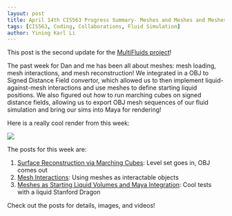 ```yaml
---
layout: post
title: April 14th CIS563 Progress Summary- Meshes and Meshes and Meshes
tags: [CIS563, Coding, Collaborations, Fluid Simulation]
author: Yining Karl Li
---
```


This post is the second update for the [MultiFluids project](http://chocolatefudgesyrup.blogspot.com/)!

The past week for Dan and me has been all about meshes: mesh loading, mesh interactions, and mesh reconstruction! We integrated in a OBJ to Signed Distance Field convertor, which allowed us to then implement liquid-against-mesh interactions and use meshes to define starting liquid positions. We also figured out how to run marching cubes on signed distance fields, allowing us to export OBJ mesh sequences of our fluid simulation and bring our sims into Maya for rendering!

Here is a really cool render from this week:

[![]({{site.url}}/content/images/2012/Apr/reddragon.png)]({{site.url}}/content/images/2012/Apr/reddragon.png)

The posts for this week are:

1. [Surface Reconstruction via Marching Cubes](http://chocolatefudgesyrup.blogspot.com/2012/04/surface-reconstruction-via-marching.html): Level set goes in, OBJ comes out
2. [Mesh Interactions](http://chocolatefudgesyrup.blogspot.com/2012/04/mesh-interactions.html): Using meshes as interactable objects
3. [Meshes as Starting Liquid Volumes and Maya Integration](http://chocolatefudgesyrup.blogspot.com/2012/04/meshes-as-starting-liquid-volumes-and.html): Cool tests with a liquid Stanford Dragon

Check out the posts for details, images, and videos!
